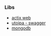 ### Libs
- [actix web](https://actix.rs/docs)
- [utoipa - swagger](https://docs.rs/utoipa/latest/utoipa/trait.Modify.html)
- [mongodb](https://docs.rs/mongodb/latest/mongodb/)
